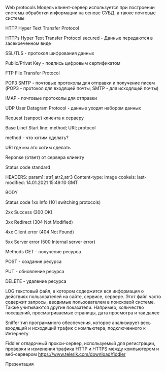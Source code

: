 Web protocols
Модель клиент-сервер используется при построении системы обработки информации на основе СУБД, а также почтовые системы

HTTP Hyper Text Transfer Protocol

HTTPs Hyper Text Transfer Protocol secured - Данные передаются в засекреченном виде

SSL/TLS - протокол шифрования данных

Public/Privat Key - подпись цифровым сертификатом

FTP File Transfer Protocol

POP3 SMTP - почтовые протоколы для отправки и получение писем (POP3 - протокол для входящей почты; SMTP - для исходящей почты)

IMAP - почтовые протоколы для отправки

UDP User Datagram Protocol - данные уходят набором данных

Request (запрос)
клиента к серверу

Base Line/ Start line: method; URI; protocol

method - что хотим сделать?

URI где мы это хотим сделать

Reponse (ответ)
от сервера клиенту

Status code standard

HEADERS: param1: atr1,atr2,atr3 Content-type: image cookeis: last-modified: 14.01.2021 15:49:10 GMT

BODY

Status code
1хх Info (101 switching protocols)

2хх Success (200 OK)

3хх Redirect (304 Not Modified)

4хх Client error (404 Not Found)

5хх Server error (500 Internal server error)

Methods
GET - получение ресурса

POST - создание ресурса

PUT - обновление ресурса

DELETE - удаление ресурса

LOG
текстовый файл, в котором содержится вся информация о действиях пользователей на сайте, сервисе, сервере. Этот файл часто содержит запросы, вводимые пользователем в поисковой системе. Также учитываются другие показатели. Например, количество посещений, просматриваемые страницы, дата просмотра и так далее

Sniffer
тип программного обеспечения, которое анализирует весь входящий и исходящий трафик с компьютера, подключенного к Интернету

Fiddler
отладочный прокси-сервер, используемый для регистрации, проверки и изменения трафика HTTP и HTTPS между компьютером и веб-сервером https://www.telerik.com/download/fiddler

Презентация[](https://docs.google.com/presentation/d/1rWmGrN9HM-oam9BbYRaSiWTYcYh0O0lO/edit?usp=drive_link&ouid=116447005932578256378&rtpof=true&sd=true)